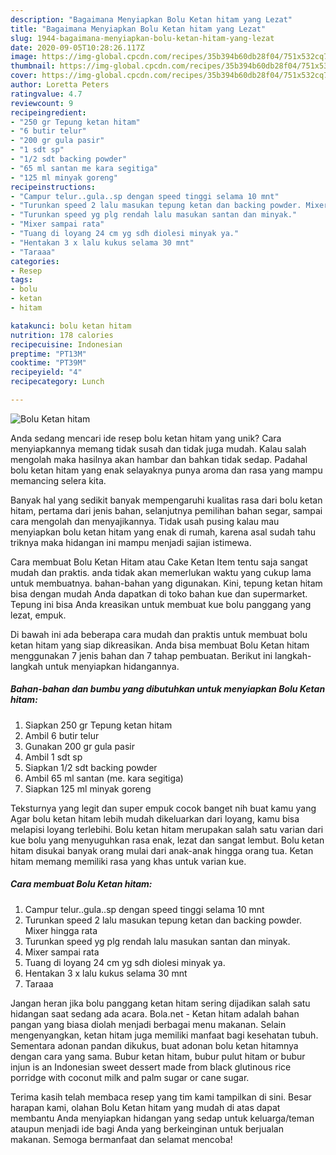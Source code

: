 ```yaml
---
description: "Bagaimana Menyiapkan Bolu Ketan hitam yang Lezat"
title: "Bagaimana Menyiapkan Bolu Ketan hitam yang Lezat"
slug: 1944-bagaimana-menyiapkan-bolu-ketan-hitam-yang-lezat
date: 2020-09-05T10:28:26.117Z
image: https://img-global.cpcdn.com/recipes/35b394b60db28f04/751x532cq70/bolu-ketan-hitam-foto-resep-utama.jpg
thumbnail: https://img-global.cpcdn.com/recipes/35b394b60db28f04/751x532cq70/bolu-ketan-hitam-foto-resep-utama.jpg
cover: https://img-global.cpcdn.com/recipes/35b394b60db28f04/751x532cq70/bolu-ketan-hitam-foto-resep-utama.jpg
author: Loretta Peters
ratingvalue: 4.7
reviewcount: 9
recipeingredient:
- "250 gr Tepung ketan hitam"
- "6 butir telur"
- "200 gr gula pasir"
- "1 sdt sp"
- "1/2 sdt backing powder"
- "65 ml santan me kara segitiga"
- "125 ml minyak goreng"
recipeinstructions:
- "Campur telur..gula..sp dengan speed tinggi selama 10 mnt"
- "Turunkan speed 2 lalu masukan tepung ketan dan backing powder. Mixer hingga rata"
- "Turunkan speed yg plg rendah lalu masukan santan dan minyak."
- "Mixer sampai rata"
- "Tuang di loyang 24 cm yg sdh diolesi minyak ya."
- "Hentakan 3 x lalu kukus selama 30 mnt"
- "Taraaa"
categories:
- Resep
tags:
- bolu
- ketan
- hitam

katakunci: bolu ketan hitam 
nutrition: 178 calories
recipecuisine: Indonesian
preptime: "PT13M"
cooktime: "PT39M"
recipeyield: "4"
recipecategory: Lunch

---
```



![Bolu Ketan hitam](https://img-global.cpcdn.com/recipes/35b394b60db28f04/751x532cq70/bolu-ketan-hitam-foto-resep-utama.jpg)

Anda sedang mencari ide resep bolu ketan hitam yang unik? Cara menyiapkannya memang tidak susah dan tidak juga mudah. Kalau salah mengolah maka hasilnya akan hambar dan bahkan tidak sedap. Padahal bolu ketan hitam yang enak selayaknya punya aroma dan rasa yang mampu memancing selera kita.

Banyak hal yang sedikit banyak mempengaruhi kualitas rasa dari bolu ketan hitam, pertama dari jenis bahan, selanjutnya pemilihan bahan segar, sampai cara mengolah dan menyajikannya. Tidak usah pusing kalau mau menyiapkan bolu ketan hitam yang enak di rumah, karena asal sudah tahu triknya maka hidangan ini mampu menjadi sajian istimewa.

Cara membuat Bolu Ketan Hitam atau Cake Ketan Item tentu saja sangat mudah dan praktis. anda tidak akan memerlukan waktu yang cukup lama untuk membuatnya. bahan-bahan yang digunakan. Kini, tepung ketan hitam bisa dengan mudah Anda dapatkan di toko bahan kue dan supermarket. Tepung ini bisa Anda kreasikan untuk membuat kue bolu panggang yang lezat, empuk.


Di bawah ini ada beberapa cara mudah dan praktis untuk membuat bolu ketan hitam yang siap dikreasikan. Anda bisa membuat Bolu Ketan hitam menggunakan 7 jenis bahan dan 7 tahap pembuatan. Berikut ini langkah-langkah untuk menyiapkan hidangannya.

<!--inarticleads1-->

##### Bahan-bahan dan bumbu yang dibutuhkan untuk menyiapkan Bolu Ketan hitam:

1. Siapkan 250 gr Tepung ketan hitam
1. Ambil 6 butir telur
1. Gunakan 200 gr gula pasir
1. Ambil 1 sdt sp
1. Siapkan 1/2 sdt backing powder
1. Ambil 65 ml santan (me. kara segitiga)
1. Siapkan 125 ml minyak goreng


Teksturnya yang legit dan super empuk cocok banget nih buat kamu yang Agar bolu ketan hitam lebih mudah dikeluarkan dari loyang, kamu bisa melapisi loyang terlebihi. Bolu ketan hitam merupakan salah satu varian dari kue bolu yang menyuguhkan rasa enak, lezat dan sangat lembut. Bolu ketan hitam disukai banyak orang mulai dari anak-anak hingga orang tua. Ketan hitam memang memiliki rasa yang khas untuk varian kue. 

<!--inarticleads2-->

##### Cara membuat Bolu Ketan hitam:

1. Campur telur..gula..sp dengan speed tinggi selama 10 mnt
1. Turunkan speed 2 lalu masukan tepung ketan dan backing powder. Mixer hingga rata
1. Turunkan speed yg plg rendah lalu masukan santan dan minyak.
1. Mixer sampai rata
1. Tuang di loyang 24 cm yg sdh diolesi minyak ya.
1. Hentakan 3 x lalu kukus selama 30 mnt
1. Taraaa


Jangan heran jika bolu panggang ketan hitam sering dijadikan salah satu hidangan saat sedang ada acara. Bola.net - Ketan hitam adalah bahan pangan yang biasa diolah menjadi berbagai menu makanan. Selain mengenyangkan, ketan hitam juga memiliki manfaat bagi kesehatan tubuh. Sementara adonan pandan dikukus, buat adonan bolu ketan hitamnya dengan cara yang sama. Bubur ketan hitam, bubur pulut hitam or bubur injun is an Indonesian sweet dessert made from black glutinous rice porridge with coconut milk and palm sugar or cane sugar. 

Terima kasih telah membaca resep yang tim kami tampilkan di sini. Besar harapan kami, olahan Bolu Ketan hitam yang mudah di atas dapat membantu Anda menyiapkan hidangan yang sedap untuk keluarga/teman ataupun menjadi ide bagi Anda yang berkeinginan untuk berjualan makanan. Semoga bermanfaat dan selamat mencoba!
